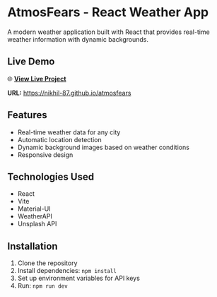 # AtmosFears - React Weather App

A modern weather application built with React that provides real-time weather information with dynamic backgrounds.

## Live Demo

🌐 **[View Live Project](https://nikhil-87.github.io/atmosfears)**

**URL:** https://nikhil-87.github.io/atmosfears

## Features

- Real-time weather data for any city
- Automatic location detection
- Dynamic background images based on weather conditions
- Responsive design

## Technologies Used

- React
- Vite
- Material-UI
- WeatherAPI
- Unsplash API

## Installation

1. Clone the repository
2. Install dependencies: `npm install`
3. Set up environment variables for API keys
4. Run: `npm run dev`
